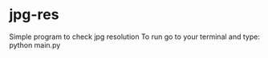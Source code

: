 # jpg-res
Simple program to check jpg resolution
To run go to your terminal and type: python main.py
